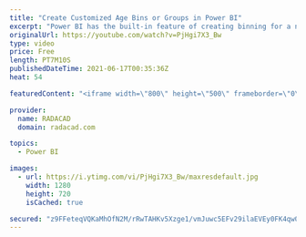 ```yaml
---
title: "Create Customized Age Bins or Groups in Power BI"
excerpt: "Power BI has the built-in feature of creating binning for a numeric field such as age. However, the default binning will create bins of equal size. If you want to create bins of different sizes, then you need to create that as a custom column. Fortunately, Power Query has transformations that can help."
originalUrl: https://youtube.com/watch?v=PjHgi7X3_Bw
type: video
price: Free
length: PT7M10S
publishedDateTime: 2021-06-17T00:35:36Z
heat: 54

featuredContent: "<iframe width=\"800\" height=\"500\" frameborder=\"0\" src=\"https://www.youtube.com/embed/PjHgi7X3_Bw\" allow=\"accelerometer; autoplay; encrypted-media; gyroscope; picture-in-picture\" allowfullscreen></iframe>"

provider:
  name: RADACAD
  domain: radacad.com

topics:
  - Power BI

images:
  - url: https://i.ytimg.com/vi/PjHgi7X3_Bw/maxresdefault.jpg
    width: 1280
    height: 720
    isCached: true

secured: "z9FFeteqVQKaMhOfN2M/rRwTAHKv5Xzge1/vmJuwc5EFv29ilaEVEy0FK4qw0xmx4YSrhXVhLHRX8Wx1WDIfrhW7cO5gg8CeRYvkRTNEdwDiGXgej0KSvk9j/t6efysVxLAR2Ql3yFhLN1QEDNlg7cGRkHuwDkmsYJK8VexQRzGbQ9uZn8xtAiBRb24ixKnYxDAX0IQn09AlHA/G4HCtruPzKAXRPCbr6+6XIgxzsTV5rTp6+LC9AFSXgyrQ8rxbm/yqRA3pj3tzc+0EbjBgWXgK0uUZLcYehXFO7ZOyNEfDGaIWqAAtIU0cOQdBSvRz3v8RgaEwMwA2E6Uz1Zkj+50HljLi2drYcl6OgkeHYVISjP1AsDBi8ptNXjAhh7jqkR4jkUaliqrTuVe7UBNVKxxQfx8zKMc73PEXl/kRUUY=;t4GQLergrAvKZ09eay5cOQ=="
---
```


